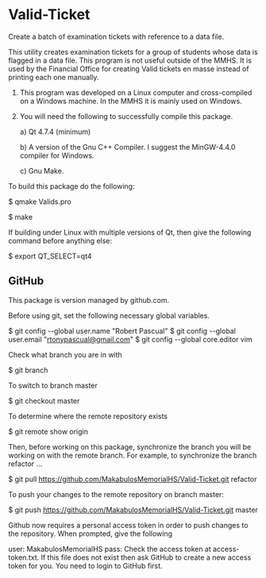 # Valid-Ticket
Create a batch of examination tickets with reference to a data file.

This utility creates examination tickets for a group of students
whose data is flagged in a data file. This program is not useful outside
of the MMHS. It is used by the Financial Office for creating Valid tickets
en masse instead of printing each one manually.


1. This program was developed on a Linux computer and cross-compiled
   on a Windows machine. In the MMHS it is mainly used on Windows.

2. You will need the following to successfully compile this package.

   a) Qt 4.7.4 (minimum)

   b) A version of the Gnu C++ Compiler. I suggest the MinGW-4.4.0 compiler for Windows.

   c) Gnu Make.

To build this package do the following:

   $ qmake Valids.pro
   
   $ make
   
If building under Linux with multiple versions of Qt, then give the following command
before anything else:

   $ export QT_SELECT=qt4
   

GitHub
------------------------------------------------------------
This package is version managed by github.com.

Before using git, set the following necessary global variables.

   $ git config --global user.name "Robert Pascual"
   $ git config --global user.email "rtonypascual@gmail.com"
   $ git config --global core.editor vim


Check what branch you are in with

   $ git branch


To switch to branch master

   $ git checkout master


To determine where the remote repository exists

   $ git remote show origin


Then, before working on this package, synchronize the branch you will be working on
with the remote branch. For example, to synchronize the branch refactor ...

   $ git pull https://github.com/MakabulosMemorialHS/Valid-Ticket.git refactor
   

To push your changes to the remote repository on branch master:

   $ git push https://github.com/MakabulosMemorialHS/Valid-Ticket.git master
   
Github now requires a personal access token in order to push changes to
the repository. When prompted, give the following

   user: MakabulosMemorialHS
   pass: Check the access token at access-token.txt. If this file
         does not exist then ask GitHub to create a new access token
         for you. You need to login to GitHub first.

